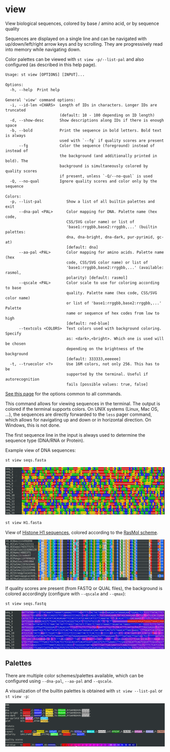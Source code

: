 # view
View biological sequences, colored by base / amino acid, or by sequence quality

Sequences are displayed on a single line and can be navigated with
up/down/left/right arrow keys and by scrolling.
They are progressively read into memory while navigating down.

Color palettes can be viewed with `st view -p/--list-pal` and also
configured (as described in this help page).


```
Usage: st view [OPTIONS] [INPUT]...

Options:
  -h, --help  Print help

General 'view' command options:
  -i, --id-len <CHARS>  Length of IDs in characters. Longer IDs are truncated
                        (default: 10 - 100 depending on ID length)
  -d, --show-desc       Show descriptions along IDs if there is enough space
  -b, --bold            Print the sequence in bold letters. Bold text is always
                        used with `--fg` if quality scores are present
      --fg              Color the sequence (foreground) instead of instead of
                        the background (and additionally printed in bold). The
                        background is simultaneously colored by quality scores
                        if present, unless `-Q/--no-qual` is used
  -Q, --no-qual         Ignore quality scores and color only by the sequence

Colors:
  -p, --list-pal           Show a list of all builtin palettes and exit
      --dna-pal <PAL>      Color mapping for DNA. Palette name (hex code,
                           CSS/SVG color name) or list of
                           'base1:rrggbb,base2:rrggbb,...' (builtin palettes:
                           dna, dna-bright, dna-dark, pur-pyrimid, gc-at)
                           [default: dna]
      --aa-pal <PAL>       Color mapping for amino acids. Palette name (hex
                           code, CSS/SVG color name) or list of
                           'base1:rrggbb,base2:rrggbb,...' (available: rasmol,
                           polarity) [default: rasmol]
      --qscale <PAL>       Color scale to use for coloring according to base
                           quality. Palette name (hex code, CSS/SVG color name)
                           or list of 'base1:rrggbb,base2:rrggbb,...' Palette
                           name or sequence of hex codes from low to high
                           [default: red-blue]
      --textcols <COLORS>  Text colors used with background coloring. Specify
                           as: <dark>,<bright>. Which one is used will be chosen
                           depending on the brightness of the background
                           [default: 333333,eeeeee]
  -t, --truecolor <?>      Use 16M colors, not only 256. This has to be
                           supported by the terminal. Useful if autorecognition
                           fails [possible values: true, false]
```
[See this page](opts.md) for the options common to all commands.

This command allows for viewing sequences in the terminal. The output
is colored if the terminal supports colors. On UNIX systems (Linux, Mac OS, ...),
the sequences are directly forwarded to the `less` pager command, which allows for
navigating up and down or in horizontal direction. On Windows, this is not done.

The first sequence line in the input is always used to determine the
sequence type (DNA/RNA or Protein).


Example view of DNA sequences:

```bash
st view seqs.fasta
```

![DNA sequence](img/base_view.png)


```bash
st view H1.fasta
```

View of [Histone H1 sequences](https://www.ncbi.nlm.nih.gov/research/histonedb/type/H1/#msa_div_browse),
colored according to the [RasMol scheme](http://www.openrasmol.org/doc/#aminocolours).

![Histone H1](img/h1.png)

If quality scores are present (from FASTQ or QUAL files), the background is colored
accordingly (configure with `--qscale` and `--qmax`):

```bash
st view seqs.fastq
```

![Sequence quality](img/qual_view.png)


## Palettes

There are multiple color schemes/palettes available, which can be configured
using `--dna-pal`, `--aa-pal` and `--qscale`.

A visualization of the builtin palettes is obtained with `st view --list-pal`
or `st view -p`:

![Palettes](img/palettes.png)
